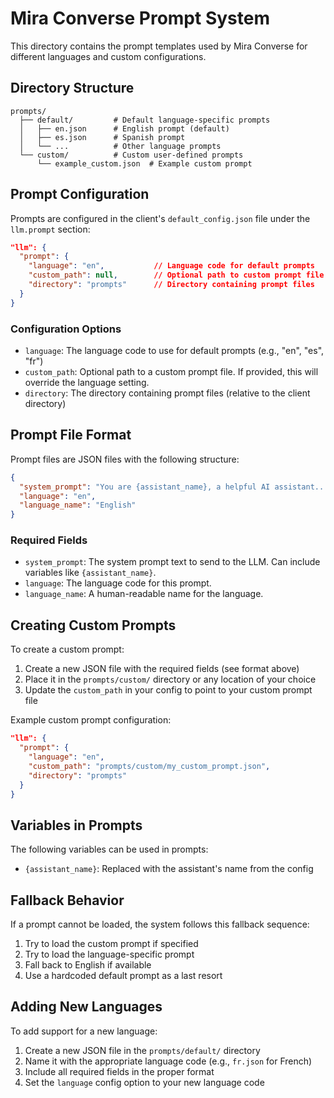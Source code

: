 # Mira Converse Prompt System

This directory contains the prompt templates used by Mira Converse for different languages and custom configurations.

## Directory Structure

```
prompts/
  ├── default/         # Default language-specific prompts
  │   ├── en.json      # English prompt (default)
  │   ├── es.json      # Spanish prompt
  │   └── ...          # Other language prompts
  └── custom/          # Custom user-defined prompts
      └── example_custom.json  # Example custom prompt
```

## Prompt Configuration

Prompts are configured in the client's `default_config.json` file under the `llm.prompt` section:

```json
"llm": {
  "prompt": {
    "language": "en",           // Language code for default prompts
    "custom_path": null,        // Optional path to custom prompt file
    "directory": "prompts"      // Directory containing prompt files
  }
}
```

### Configuration Options

- `language`: The language code to use for default prompts (e.g., "en", "es", "fr")
- `custom_path`: Optional path to a custom prompt file. If provided, this will override the language setting.
- `directory`: The directory containing prompt files (relative to the client directory)

## Prompt File Format

Prompt files are JSON files with the following structure:

```json
{
  "system_prompt": "You are {assistant_name}, a helpful AI assistant...",
  "language": "en",
  "language_name": "English"
}
```

### Required Fields

- `system_prompt`: The system prompt text to send to the LLM. Can include variables like `{assistant_name}`.
- `language`: The language code for this prompt.
- `language_name`: A human-readable name for the language.

## Creating Custom Prompts

To create a custom prompt:

1. Create a new JSON file with the required fields (see format above)
2. Place it in the `prompts/custom/` directory or any location of your choice
3. Update the `custom_path` in your config to point to your custom prompt file

Example custom prompt configuration:

```json
"llm": {
  "prompt": {
    "language": "en",
    "custom_path": "prompts/custom/my_custom_prompt.json",
    "directory": "prompts"
  }
}
```

## Variables in Prompts

The following variables can be used in prompts:

- `{assistant_name}`: Replaced with the assistant's name from the config

## Fallback Behavior

If a prompt cannot be loaded, the system follows this fallback sequence:

1. Try to load the custom prompt if specified
2. Try to load the language-specific prompt
3. Fall back to English if available
4. Use a hardcoded default prompt as a last resort

## Adding New Languages

To add support for a new language:

1. Create a new JSON file in the `prompts/default/` directory
2. Name it with the appropriate language code (e.g., `fr.json` for French)
3. Include all required fields in the proper format
4. Set the `language` config option to your new language code

